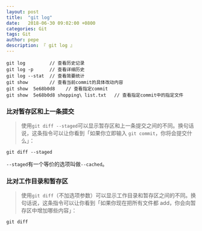 ```yaml
---
layout: post
title:  "git log"
date:   2018-06-30 09:02:00 +0800
categories: Git
tags: Git
author: pepe
description: 『 git log 』
---
```


```
git log         // 查看历史记录
git log -p      // 查看详细历史
git log --stat  // 查看简要统计
git show        // 查看当前commit的具体改动内容
git show  5e68b0d8    // 查看指定commit
git show  5e68b0d8 shopping\ list.txt   // 查看指定commit中的指定文件
```

### **比对暂存区和上一条提交**

> 使用`git diff --staged`可以显示暂存区和上一条提交之间的不同。换句话说，这条指令可以让你看到「如果你立即输入 `git commit`，你将会提交什么」：

```
git diff --staged
```
`--staged`有一个等价的选项叫做`--cached`。


### **比对工作目录和暂存区**

> 使用`git diff`（不加选项参数）可以显示工作目录和暂存区之间的不同。换句话说，这条指令可以让你看到「如果你现在把所有文件都 add，你会向暂存区中增加哪些内容」：
```
git diff
```



























